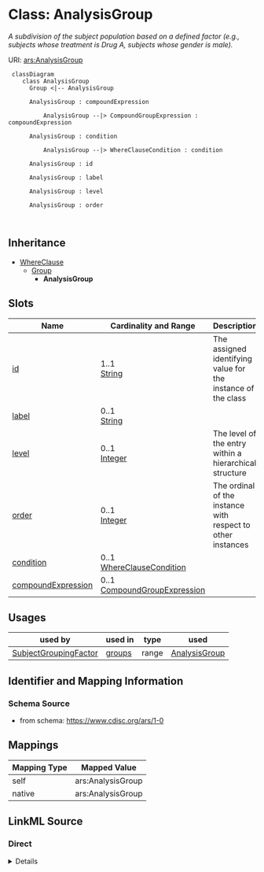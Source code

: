 # Class: AnalysisGroup


_A subdivision of the subject population based on a defined factor (e.g., subjects whose treatment is Drug A, subjects whose gender is male)._





URI: [ars:AnalysisGroup](https://www.cdisc.org/ars/1-0/AnalysisGroup)



```mermaid
 classDiagram
    class AnalysisGroup
      Group <|-- AnalysisGroup
      
      AnalysisGroup : compoundExpression
        
          AnalysisGroup --|> CompoundGroupExpression : compoundExpression
        
      AnalysisGroup : condition
        
          AnalysisGroup --|> WhereClauseCondition : condition
        
      AnalysisGroup : id
        
      AnalysisGroup : label
        
      AnalysisGroup : level
        
      AnalysisGroup : order
        
      
```





## Inheritance
* [WhereClause](WhereClause.md)
    * [Group](Group.md)
        * **AnalysisGroup**



## Slots

| Name | Cardinality and Range | Description | Inheritance |
| ---  | --- | --- | --- |
| [id](id.md) | 1..1 <br/> [String](String.md) | The assigned identifying value for the instance of the class | [Group](Group.md) |
| [label](label.md) | 0..1 <br/> [String](String.md) |  | [Group](Group.md) |
| [level](level.md) | 0..1 <br/> [Integer](Integer.md) | The level of the entry within a hierarchical structure | [WhereClause](WhereClause.md) |
| [order](order.md) | 0..1 <br/> [Integer](Integer.md) | The ordinal of the instance with respect to other instances | [WhereClause](WhereClause.md) |
| [condition](condition.md) | 0..1 <br/> [WhereClauseCondition](WhereClauseCondition.md) |  | [WhereClause](WhereClause.md) |
| [compoundExpression](compoundExpression.md) | 0..1 <br/> [CompoundGroupExpression](CompoundGroupExpression.md) |  | [WhereClause](WhereClause.md) |





## Usages

| used by | used in | type | used |
| ---  | --- | --- | --- |
| [SubjectGroupingFactor](SubjectGroupingFactor.md) | [groups](groups.md) | range | [AnalysisGroup](AnalysisGroup.md) |






## Identifier and Mapping Information







### Schema Source


* from schema: https://www.cdisc.org/ars/1-0





## Mappings

| Mapping Type | Mapped Value |
| ---  | ---  |
| self | ars:AnalysisGroup |
| native | ars:AnalysisGroup |





## LinkML Source

<!-- TODO: investigate https://stackoverflow.com/questions/37606292/how-to-create-tabbed-code-blocks-in-mkdocs-or-sphinx -->

### Direct

<details>
```yaml
name: AnalysisGroup
description: A subdivision of the subject population based on a defined factor (e.g.,
  subjects whose treatment is Drug A, subjects whose gender is male).
from_schema: https://www.cdisc.org/ars/1-0
rank: 1000
is_a: Group

```
</details>

### Induced

<details>
```yaml
name: AnalysisGroup
description: A subdivision of the subject population based on a defined factor (e.g.,
  subjects whose treatment is Drug A, subjects whose gender is male).
from_schema: https://www.cdisc.org/ars/1-0
rank: 1000
is_a: Group
attributes:
  id:
    name: id
    description: The assigned identifying value for the instance of the class.
    from_schema: https://www.cdisc.org/ars/1-0
    rank: 1000
    identifier: true
    alias: id
    owner: AnalysisGroup
    domain_of:
    - ReportingEvent
    - AnalysisCategorization
    - AnalysisCategory
    - Analysis
    - AnalysisMethod
    - Operation
    - ReferencedOperationRelationship
    - Output
    - OutputDisplay
    - DisplaySubSection
    - AnalysisSet
    - GroupingFactor
    - Group
    - DataSubset
    - ReferenceDocument
    - TerminologyExtension
    - SponsorTerm
    range: string
    required: true
  label:
    name: label
    from_schema: https://www.cdisc.org/ars/1-0
    rank: 1000
    alias: label
    owner: AnalysisGroup
    domain_of:
    - AnalysisCategorization
    - AnalysisCategory
    - AnalysisMethod
    - Operation
    - AnalysisSet
    - GroupingFactor
    - Group
    - DataSubset
    - PageRef
    range: string
  level:
    name: level
    description: The level of the entry within a hierarchical structure.
    comments:
    - 1 is the top level.
    from_schema: https://www.cdisc.org/ars/1-0
    rank: 1000
    alias: level
    owner: AnalysisGroup
    domain_of:
    - OrderedListItem
    - WhereClause
    range: integer
  order:
    name: order
    description: The ordinal of the instance with respect to other instances.
    from_schema: https://www.cdisc.org/ars/1-0
    rank: 1000
    alias: order
    owner: AnalysisGroup
    domain_of:
    - OrderedListItem
    - OrderedGroupingFactor
    - OrderedDisplay
    - OrderedDisplaySubSection
    - WhereClause
    range: integer
  condition:
    name: condition
    from_schema: https://www.cdisc.org/ars/1-0
    rank: 1000
    alias: condition
    owner: AnalysisGroup
    domain_of:
    - WhereClause
    range: WhereClauseCondition
  compoundExpression:
    name: compoundExpression
    from_schema: https://www.cdisc.org/ars/1-0
    rank: 1000
    alias: compoundExpression
    owner: AnalysisGroup
    domain_of:
    - WhereClause
    range: CompoundGroupExpression

```
</details>